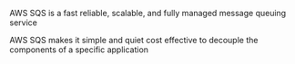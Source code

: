 AWS SQS is a fast reliable, scalable, and fully managed message queuing service


AWS SQS makes it simple and quiet cost effective to decouple the components of a specific application
